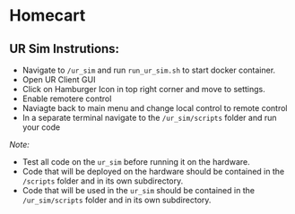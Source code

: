# Homecart
## UR Sim Instrutions:
* Navigate to ``/ur_sim`` and run ``run_ur_sim.sh`` to start docker container.
* Open UR Client GUI
* Click on Hamburger Icon in top right corner and move to settings.
* Enable remotere control
* Naviagte back to main menu and change local control to remote control 
* In a separate terminal navigate to the ``/ur_sim/scripts`` folder and run your code

*Note:*
* Test all code on the ``ur_sim`` before running it on the hardware.
* Code that will be deployed on the hardware should be contained in the ``/scripts`` folder and in its own subdirectory.
* Code that will be used in the ``ur_sim`` should be contained in the ``/ur_sim/scripts`` folder and in its own subdirectory.
